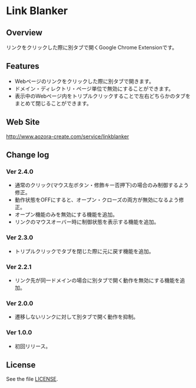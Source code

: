 Link Blanker
===============

Overview
----------
リンクをクリックした際に別タブで開くGoogle Chrome Extensionです。

Features
----------
* Webページのリンクをクリックした際に別タブで開きます。
* ドメイン・ディレクトリ・ページ単位で無効にすることができます。
* 表示中のWebページ内をトリプルクリックすることで左右どちらかのタブをまとめて閉じることができます。

Web Site
----------
<http://www.aozora-create.com/service/linkblanker>

Change log
----------

### Ver 2.4.0

* 通常のクリック(マウス左ボタン・修飾キー否押下)の場合のみ制御するよう修正。
* 動作状態をOFFにすると、オープン・クローズの両方が無効になるよう修正。
* オープン機能のみを無効にする機能を追加。
* リンクのマウスオーバー時に制御状態を表示する機能を追加。

### Ver 2.3.0

* トリプルクリックでタブを閉じた際に元に戻す機能を追加。

### Ver 2.2.1

* リンク先が同一ドメインの場合に別タブで開く動作を無効にする機能を追加。

### Ver 2.0.0

* 遷移しないリンクに対して別タブで開く動作を抑制。

### Ver 1.0.0

* 初回リリース。

License
----------
See the file [LICENSE](./LICENSE "LICENSE").
